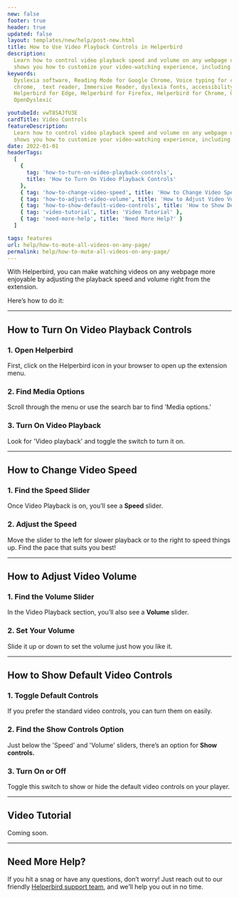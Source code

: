 ```yaml
---
new: false
footer: true
header: true
updated: false
layout: templates/new/help/post-new.html
title: How to Use Video Playback Controls in Helperbird
description:
  Learn how to control video playback speed and volume on any webpage using Helperbird. This guide
  shows you how to customize your video-watching experience, including turning on default controls.
keywords:
  Dyslexia software, Reading Mode for Google Chrome, Voice typing for chrome, Text to speech for
  chrome,  text reader, Immersive Reader, dyslexia fonts, accessibility software, dyslexia software,
  Helperbird for Edge, Helperbird for Firefox, Helperbird for Chrome, Opendyslexic for Chrome,
  OpenDyslexic

youtubeId: vwT8SAJfU3E
cardTitle: Video Controls
featureDescription:
  Learn how to control video playback speed and volume on any webpage using Helperbird. This guide
  shows you how to customize your video-watching experience, including turning on default controls.
date: 2022-01-01
headerTags:
  [
    {
      tag: 'how-to-turn-on-video-playback-controls',
      title: 'How to Turn On Video Playback Controls'
    },
    { tag: 'how-to-change-video-speed', title: 'How to Change Video Speed' },
    { tag: 'how-to-adjust-video-volume', title: 'How to Adjust Video Volume' },
    { tag: 'how-to-show-default-video-controls', title: 'How to Show Default Video Controls' },
    { tag: 'video-tutorial', title: 'Video Tutorial' },
    { tag: 'need-more-help', title: 'Need More Help?' }
  ]

tags: features
url: help/how-to-mute-all-videos-on-any-page/
permalink: help/how-to-mute-all-videos-on-any-page/
---
```


With Helperbird, you can make watching videos on any webpage more enjoyable by adjusting the
playback speed and volume right from the extension.

Here’s how to do it:

---

## How to Turn On Video Playback Controls

### 1. Open Helperbird

First, click on the Helperbird icon in your browser to open up the extension menu.

### 2. Find Media Options

Scroll through the menu or use the search bar to find 'Media options.'

### 3. Turn On Video Playback

Look for 'Video playback' and toggle the switch to turn it on.

---

## How to Change Video Speed

### 1. Find the Speed Slider

Once Video Playback is on, you’ll see a **Speed** slider.

### 2. Adjust the Speed

Move the slider to the left for slower playback or to the right to speed things up. Find the pace
that suits you best!

---

## How to Adjust Video Volume

### 1. Find the Volume Slider

In the Video Playback section, you’ll also see a **Volume** slider.

### 2. Set Your Volume

Slide it up or down to set the volume just how you like it.

---

## How to Show Default Video Controls

### 1. Toggle Default Controls

If you prefer the standard video controls, you can turn them on easily.

### 2. Find the Show Controls Option

Just below the 'Speed' and 'Volume' sliders, there’s an option for **Show controls.**

### 3. Turn On or Off

Toggle this switch to show or hide the default video controls on your player.

---

## Video Tutorial

Coming soon.

---

## Need More Help?

If you hit a snag or have any questions, don’t worry! Just reach out to our friendly
[Helperbird support team](/support/), and we’ll help you out in no time.
